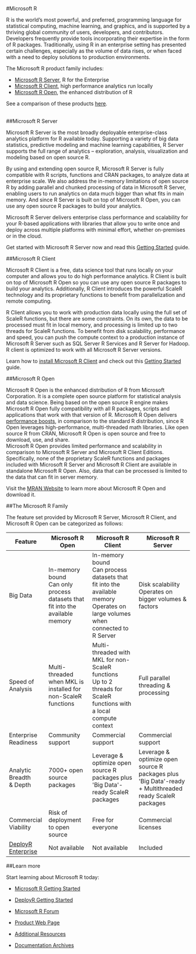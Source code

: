 #Microsoft R

R is the world’s most powerful, and preferred, programming language for statistical computing, machine learning, and graphics, and is supported by a thriving global community of users, developers, and contributors. Developers frequently provide tools incorporating their expertise in the form of R packages. Traditionally, using R in an enterprise setting has presented certain challenges, especially as the volume of data rises, or when faced with a need to deploy solutions to production environments. 

The Microsoft R product family includes:
+ <a href="#mrs">Microsoft R Server</a>, R for the Enterprise
+ <a href="#mrc">Microsoft R Client</a>, high performance analytics run locally
+ <a href="#mro">Microsoft R Open</a>, the enhanced distribution of R

See a comparison of these products [here](#compare-prods).

<br>
<a name="mrs"></a>
##Microsoft R Server

Microsoft R Server is the most broadly deployable enterprise-class analytics platform for R available today. Supporting a variety of big data statistics, predictive modeling and machine learning capabilities, R Server supports the full range of analytics – exploration, analysis, visualization and modeling based on open source R. 

By using and extending open source R, Microsoft R Server is fully compatible with R scripts, functions and CRAN packages, to analyze data at enterprise scale. We also address the in-memory limitations of open source R by adding parallel and chunked processing of data in Microsoft R Server, enabling users to run analytics on data much bigger than what fits in main memory. And since R Server is built on top of Microsoft R Open, you can use any open source R packages to build your analytics. 

Microsoft R Server delivers enterprise class performance and scalability for your R-based applications with libraries that allow you to write once and deploy across multiple platforms with minimal effort, whether on-premises or in the cloud.

Get started with Microsoft R Server now and read this [Getting Started](microsoft-r-getting-started.md) guide.

<a name="mrc"></a>
##Microsoft R Client

Microsoft R Client is a free, data science tool that runs locally on your computer and allows you to do high performance analytics.  R Client is built on top of Microsoft R Open so you can use any open source R packages to build your analytics. Additionally, R Client introduces the powerful ScaleR technology and its proprietary functions to benefit from parallelization and remote computing. 

R Client allows you to work with production data locally using the full set of ScaleR functions, but there are some constraints.  On its own, the data to be processed must fit in local memory, and processing is limited up to two threads for ScaleR functions. To benefit from disk scalability, performance and speed, you can push the compute context to a production instance of Microsoft R Server such as SQL Server R Services and R Server for Hadoop. R client is optimized to work with all Microsoft R Server versions. 

Learn how to [install Microsoft R Client](install-r-client-windows.md) and check out this [Getting Started](microsoft-r-getting-started.md) guide.


<a name="mro"></a>
##Microsoft R Open

Microsoft R Open is the enhanced distribution of R from Microsoft Corporation. It is a complete open source platform for statistical analysis and data science. Being based on the open source R engine makes Microsoft R Open fully compatibility with all R packages, scripts and applications that work with that version of R. Microsoft R Open delivers [performance boosts](https://mran.microsoft.com/documents/rro/multithread/#mt-bench), in comparison to the standard R distribution, since R Open leverages high-performance, multi-threaded math libraries. Like open source R from CRAN, Microsoft R Open is open source and free to download, use, and share.   
Microsoft R Open provides limited performance and scalability in comparison to Microsoft R Server and Microsoft R Client Editions. Specifically, none of the proprietary ScaleR functions and packages included with Microsoft R Server and Microsoft R Client are available in standalone Microsoft R Open. Also, data that can be processed is limited to the data that can fit in server memory.

Visit the [MRAN Website](https://mran.microsoft.com/) to learn more about Microsoft R Open and download it.

<a name="compare-prods"></a>
##The Microsoft R Family

The feature set provided by Microsoft R Server, Microsoft R Client, and Microsoft R Open can be categorized as follows:

|Feature   |Microsoft R Open|Microsoft R Client|Microsoft R Server|
|----------|----------------|------------------|-----------|
|Big Data  |In-memory bound<br>Can only process datasets that fit into the available memory|In-memory bound<br>Can process datasets that fit into the available memory<br>Operates on large volumes when connected to R Server|Disk scalability<br>Operates on bigger volumes & factors|
|Speed of<br>Analysis|Multi-threaded when MKL is installed for non-ScaleR functions|Multi-threaded with MKL for non-ScaleR functions<br>Up to 2 threads for ScaleR functions with a local compute context|Full parallel threading & processing|
|Enterprise<br>Readiness|Community support|Commercial support|Commercial support|
|Analytic<br>Breadth <br>& Depth|7000+ open source packages|Leverage & optimize open source R packages plus 'Big Data'-ready ScaleR packages|Leverage & optimize open source R packages plus 'Big Data'-ready + Multithreaded ready ScaleR packages|
|Commercial<br>Viability|Risk of deployment to open source|Free for everyone|Commercial licenses|
|[DeployR Enterprise](microsoft-r-getting-started.md#deployr-intro)   |Not available|Not available|Included|



##Learn more

Start learning about Microsoft R today:
+ [Microsoft R Getting Started](microsoft-r-getting-started.md)

+ [DeployR Getting Started](deployr-about.md)

+ [Microsoft R Forum](https://social.msdn.microsoft.com/Forums/en-US/home?forum=microsoftr)

+ [Product Web Page](https://www.microsoft.com/en-us/server-cloud/products/r-server/) 

+ [Additional Resources](microsoft-r-more-resources.md)

+ [Documentation Archives](microsoft-r-old-versions.md)